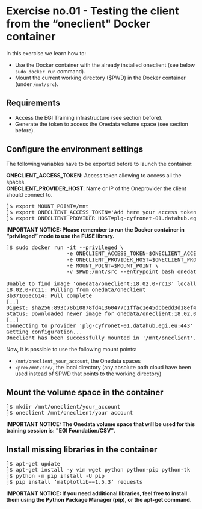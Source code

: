 # Exercise no.01 - Testing the client from the “oneclient" Docker container

In this exercise we learn how to: 
* Use the Docker container with the already installed oneclient (see below `sudo docker run` command).
* Mount the current working directory ($PWD) in the Docker container (under `/mnt/src`).

## Requirements
* Access the EGI Training infrastructure (see section before).
* Generate the token to access the Onedata volume space (see section before).

## Configure the environment settings
The following variables have to be exported before to launch the container:

<b>ONECLIENT_ACCESS_TOKEN</b>: Access token allowing to access all the spaces.</br>
<b>ONECLIENT_PROVIDER_HOST</b>: Name or IP of the Oneprovider the client should connect to.

<pre>
]$ export MOUNT_POINT=/mnt
]$ export ONECLIENT_ACCESS_TOKEN='Add here your access token'
]$ export ONECLIENT_PROVIDER_HOST=plg-cyfronet-01.datahub.egi.eu
</pre>

<b>IMPORTANT NOTICE: Please remember to run the Docker container in “privileged” mode to use the FUSE library.</b>

<pre>
]$ sudo docker run -it --privileged \
                   -e ONECLIENT_ACCESS_TOKEN=$ONECLIENT_ACCESS_TOKEN \
                   -e ONECLIENT_PROVIDER_HOST=$ONECLIENT_PROVIDER_HOST \
                   -e MOUNT_POINT=$MOUNT_POINT \
                   -v $PWD:/mnt/src --entrypoint bash onedata/oneclient:18.02.0-rc13    

Unable to find image 'onedata/oneclient:18.02.0-rc13' locally
18.02.0-rc11: Pulling from onedata/oneclient
3b37166ec614: Pull complete
[..]
Digest: sha256:893c78b10878fd41360477c1ffac1e45dbbedd3d18ef401213bb81c3d132b
Status: Downloaded newer image for onedata/oneclient:18.02.0-rc13
[..]
Connecting to provider 'plg-cyfronet-01.datahub.egi.eu:443' using session ID: '1993401975351113888'...
Getting configuration...
Oneclient has been successfully mounted in '/mnt/oneclient'.
</pre>

Now, it is possible to use the following mount points:
* `/mnt/oneclient_your_account`,  the Onedata spaces
* `<pre>/mnt/src/`, the local directory (any absolute path cloud have been used instead of $PWD that points to the working directory)


## Mount the volume space in the container

<pre>
]$ mkdir /mnt/oneclient/your_account
]$ oneclient /mnt/oneclient/your_account
</pre>

<b>IMPORTANT NOTICE: The Onedata volume space that will be used for this training session is: "EGI Foundation/CSV"</b>.

## Install missing libraries in the container

<pre>
]$ apt-get update
]$ apt-get install -y vim wget python python-pip python-tk
]$ python -m pip install -U pip
]$ pip install ‘matplotlib==1.5.3’ requests
</pre>

<b>IMPORTANT NOTICE: If you need additional libraries, feel free to install them using the Python Package Manager (pip), or the apt-get command.</b>


